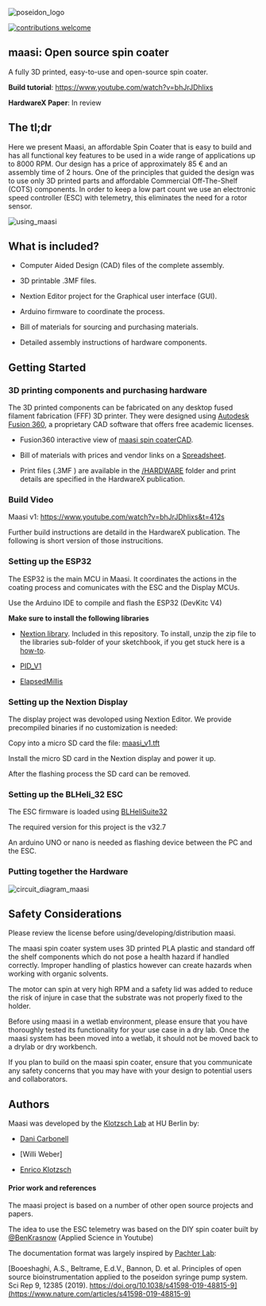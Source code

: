 
  

![poseidon_logo](https://github.com/klotzsch-lab/Maasi/blob/main/Images/render_tittle_logo.png?raw=true)

  

  

[![contributions welcome](https://img.shields.io/badge/contributions-welcome-brightgreen.svg?style=flat)](https://github.com/dwyl/esta/issues)

  

  

## maasi: Open source spin coater

  

A fully 3D printed, easy-to-use and open-source spin coater.

  

  

**Build tutorial**: https://www.youtube.com/watch?v=bhJrJDhlixs

  

  

**HardwareX Paper**: In review

  

  

## The tl;dr

  

  

Here we present Maasi, an affordable Spin Coater that is easy to build and has all functional key features to be used in a wide range of applications up to 8000 RPM. Our design has a price of approximately 85 € and an assembly time of 2 hours. One of the principles that guided the design was to use only 3D printed parts and affordable Commercial Off-The-Shelf (COTS) components. In order to keep a low part count we use an electronic speed controller (ESC) with telemetry, this eliminates the need for a rotor sensor.

  
  

![using_maasi](https://github.com/klotzsch-lab/Maasi/blob/main/Images/use_animation.gif?raw=true)

  

## What is included?

  

* Computer Aided Design (CAD) files of the complete assembly.

  

* 3D printable .3MF files.

  

* Nextion Editor project for the Graphical user interface (GUI).

  

* Arduino firmware to coordinate the process.

  

* Bill of materials for sourcing and purchasing materials.

  

* Detailed assembly instructions of hardware components.

  

  

## Getting Started

  

### 3D printing components and purchasing hardware

  

The 3D printed components can be fabricated on any desktop fused filament fabrication (FFF) 3D printer. They were designed using [Autodesk Fusion 360](http://autodesk.com/fusion360), a proprietary CAD software that offers free academic licenses.

  

  

- Fusion360 interactive view of [maasi spin coaterCAD](https://a360.co/3xFyf5n).

- Bill of materials with prices and vendor links on a [Spreadsheet](https://github.com/klotzsch-lab/Maasi/tree/main/doc/Maasi-BoM.ods).

- Print files (.3MF ) are available in the [/HARDWARE](https://github.com/klotzsch-lab/Maasi/tree/main/HARDWARE/) folder and print details are specified in the HardwareX publication.

  

### Build Video

Maasi v1: https://www.youtube.com/watch?v=bhJrJDhlixs&t=412s

Further build instructions are detaild in the HardwareX publication. The following is short version of those instrucitions.

### Setting up the ESP32

The ESP32 is the main MCU in Maasi. It coordinates the actions in the coating process and comunicates with the ESC and the Display MCUs.

Use the Arduino IDE to compile and flash the ESP32 (DevKitc V4)

**Make sure to install the following libraries**

  

-  [Nextion library](https://github.com/klotzsch-lab/Maasi/tree/main/SOFTWARE/Arduino/ITEADLIB_Arduino_Nextion). Included in this repository. To install, unzip the zip file to the libraries sub-folder of your sketchbook, if you get stuck here is a [how-to](https://www.arduino.cc/en/guide/libraries).

-  [PID_V1](https://github.com/br3ttb/Arduino-PID-Library)

-  [ElapsedMillis](https://www.arduino.cc/reference/en/libraries/elapsedmillis/)

  
  
  

### Setting up the Nextion Display

The display project was devoloped using Nextion Editor. We provide precompiled binaries if no customization is needed:

  

Copy into a micro SD card the file: [maasi_v1.tft](https://github.com/klotzsch-lab/Maasi/tree/main/SOFTWARE/Nextion/maasi_v1.tft)

Install the micro SD card in the Nextion display and power it up.

After the flashing process the SD card can be removed.

  

### Setting up the BLHeli_32 ESC

The ESC firmware is loaded using [BLHeliSuite32](https://github.com/bitdump/BLHeli/releases)

The required version for this project is the v32.7

An arduino UNO or nano is needed as flashing device between the PC and the ESC.

###  Putting together the Hardware
![circuit_diagram_maasi](https://github.com/klotzsch-lab/Maasi/blob/main/Images/circuit.png?raw=true)


## Safety Considerations

Please review the license before using/developing/distribution maasi.

  

The maasi spin coater system uses 3D printed PLA plastic and standard off the shelf components which do not pose a health hazard if handled correctly. Improper handling of plastics however can create hazards when working with organic solvents.

  

The motor can spin at very high RPM and a safety lid was added to reduce the risk of injure in case that the substrate was not properly fixed to the holder.

  

Before using maasi in a wetlab environment, please ensure that you have thoroughly tested its functionality for your use case in a dry lab. Once the maasi system has been moved into a wetlab, it should not be moved back to a drylab or dry workbench.

  

If you plan to build on the maasi spin coater, ensure that you communicate any safety concerns that you may have with your design to potential users and collaborators.

  
  
  

## Authors

  

Maasi was developed by the [Klotzsch Lab](https://www.biologie.hu-berlin.de/en/groupsites/jpexpbp) at HU Berlin by:

-  [Dani Carbonell](https://github.com/dani-carbonell)

- [Willi Weber]

-  [Enrico Klotzsch](https://www.biologie.hu-berlin.de/en/groupsites/jpexpbp/members/Enrico_Klotzsch)

  

#### Prior work and references

  
  

The maasi project is based on a number of other open source projects and papers.

  

The idea to use the ESC telemetry was based on the DIY spin coater built by [@BenKrasnow](https://www.youtube.com/watch?v=321tptQ8PrU) (Applied Science in Youtube)

  

The documentation format was largely inspired by [Pachter Lab](https://pachterlab.github.io/):

[Booeshaghi, A.S., Beltrame, E.d.V., Bannon, D. et al. Principles of open source bioinstrumentation applied to the poseidon syringe pump system. Sci Rep 9, 12385 (2019). https://doi.org/10.1038/s41598-019-48815-9](https://www.nature.com/articles/s41598-019-48815-9)

